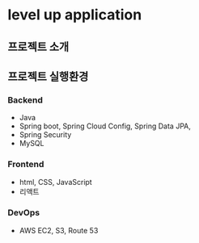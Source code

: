 # level up application

## 프로젝트 소개



## 프로젝트 실행환경  

### Backend
+ Java
+ Spring boot, Spring Cloud Config, Spring Data JPA,
+ Spring Security
+ MySQL
  
### Frontend
+ html, CSS, JavaScript
+ 리액트  

### DevOps
+ AWS EC2, S3, Route 53


